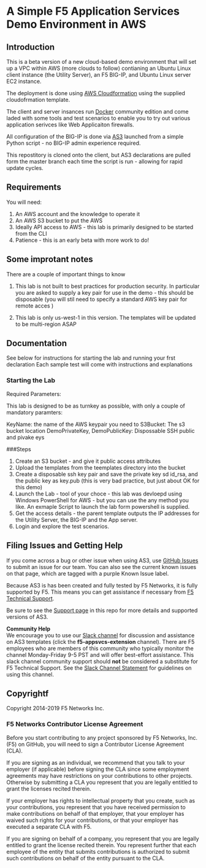 # A Simple F5 Application Services Demo Environment in AWS


## Introduction

This is a beta version of a new cloud-based demo environment that will set up a VPC within AWS (more clouds to follow) contianing an Ubuntu Linux client instance (the Utility Server), an F5 BIG-IP, and Ubuntu Linux server EC2 instance. 

The deployment is done using [AWS Cloudformation](https://aws.amazon.com/cloudformation/) using the supplied cloudofrmation template. 

The client and server insances run [Docker](https://www.docker.com/) community edition and come laded with some tools and test scenarios to enable you to try out various application serivces like Web Applicaiton firewalls.  

All configuration of the BIG-IP is done via [AS3](http://clouddocs.f5.com/products/extensions/f5-appsvcs-extension/latest/) launched from a simple Python script - no BIG-IP admin experience  required.

This repostitory is cloned onto the client, but AS3 declarations are pulled form the master branch each time the script is run - allowing for rapid update cycles. 

## Requirements 

You will need: 

1) An AWS account and the knowledge to operate it 
2) An AWS S3 bucket to put the AWS 
3) Ideally API access to AWS - this lab is primarily designed to be started from the CLI
4) Patience - this is an early beta with more work to do!

## Some improtant notes 

There are a couple of important things to know

1) This lab is not built to best practices for production security. In particular you are asked to supply a key pair for use in the demo - this should be disposable (you will stil need to specify a standard AWS key pair for remote acces )

2) This lab is only us-west-1 in this version. The templates will be updated to be multi-region ASAP


## Documentation

See below for instructions for starting the lab and running your frst declaration
Each sample test will come with instructions and explanations

### Starting the Lab



Required Parameters: 

This lab is designed to be as turnkey as possible, with only a couple of mandatory paramters:

KeyName: the name of the AWS keypair you need to 
S3Bucket: The s3 bucket location
DemoPrivateKey, DemoPublicKey: Dispossable SSH public and pivake eys 

###Steps

1) Create an S3 bucket - and give it public access attributes 
2) Upload the templates from the teemplates directory into the bucket
3) Create a disposable ssh key pair and  save the private key sd id_rsa, and the public key as key.pub (this is very bad practice, but just about OK for this demo)
4) Launch the Lab - tool of your choce - this lab was devloepd using Windows PowerShell for AWS - but you can use the any method you like. An exmaple Script to launch the lab form powershell is supplied.
5) Get the access details - the parent template outputs the IP addresses for the Utility Server, the BIG-IP and the App server.
6) Login and explore the test scenarios. 






## Filing Issues and Getting Help
If you come across a bug or other issue when using AS3, use [GitHub Issues](https://github.com/\]issues) to submit an issue for our team.  You can also see the current known issues on that page, which are tagged with a purple Known Issue label.  

Because AS3 is has been created and fully tested by F5 Networks, it is fully supported by F5. This means you can get assistance if necessary from [F5 Technical Support](https://support.f5.com/csp/article/K25327565).  

Be sure to see the [Support page](SUPPORT.md) in this repo for more details and supported versions of AS3.  

**Community Help**  
We encourage you to use our [Slack channel](https://f5cloudsolutions.herokuapp.com) for discussion and assistance on AS3 templates (click the **f5-appsvcs-extension** channel). There are F5 employees who are members of this community who typically monitor the channel Monday-Friday 9-5 PST and will offer best-effort assistance. This slack channel community support should **not** be considered a substitute for F5 Technical Support. See the [Slack Channel Statement](slack-channel-statement.md) for guidelines on using this channel.


## Copyrightf

Copyright 2014-2019 F5 Networks Inc.


### F5 Networks Contributor License Agreement

Before you start contributing to any project sponsored by F5 Networks, Inc. (F5) on GitHub, you will need to sign a Contributor License Agreement (CLA).  

If you are signing as an individual, we recommend that you talk to your employer (if applicable) before signing the CLA since some employment agreements may have restrictions on your contributions to other projects. Otherwise by submitting a CLA you represent that you are legally entitled to grant the licenses recited therein.  

If your employer has rights to intellectual property that you create, such as your contributions, you represent that you have received permission to make contributions on behalf of that employer, that your employer has waived such rights for your contributions, or that your employer has executed a separate CLA with F5.   

If you are signing on behalf of a company, you represent that you are legally entitled to grant the license recited therein. You represent further that each employee of the entity that submits contributions is authorized to submit such contributions on behalf of the entity pursuant to the CLA. 


